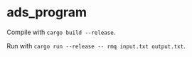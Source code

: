 # ads_program

Compile with `cargo build --release`.

Run with `cargo run --release -- rmq input.txt output.txt`.